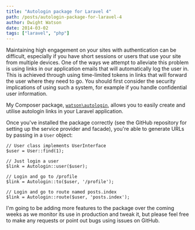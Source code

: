 ```yaml
---
title: "Autologin package for Laravel 4"
path: /posts/autologin-package-for-laravel-4
author: Dwight Watson
date: 2014-03-02
tags: ["laravel", "php"]
---
```


Maintaining high engagement on your sites with authentication can be difficult, especially if you have short sessions or users that use your site from multiple devices. One of the ways we attempt to alleviate this problem is using links in our application emails that will automatically log the user in. This is achieved through using time-limited tokens in links that will forward the user where they need to go. You should first consider the security implications of using such a system, for example if you handle confidential user information.

My Composer package, [`watson\autologin`](https://github.com/dwightwatson/autologin), allows you to easily create and utilise autologin links in your Laravel application.

Once you've installed the package correctly (see the GitHub repository for setting up the service provider and facade), you're able to generate URLs by passing in a `User` object:

	// User class implements UserInterface
	$user = User::find(1);

    // Just login a user
    $link = Autologin::user($user);

	// Login and go to /profile
	$link = Autologin::to($user, '/profile');

	// Login and go to route named posts.index
	$link = Autologin::route($user, 'posts.index');

I'm going to be adding more features to the package over the coming weeks as we monitor its use in production and tweak it, but please feel free to make any requests or point out bugs using issues on GitHub.
